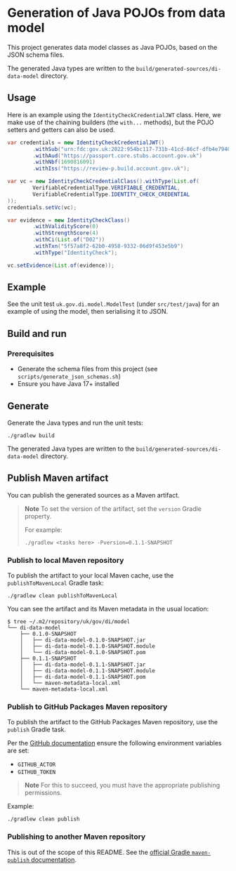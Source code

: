# Generation of Java POJOs from data model

This project generates data model classes as Java POJOs, based on the JSON schema files.

The generated Java types are written to the `build/generated-sources/di-data-model` directory.

## Usage

Here is an example using the `IdentityCheckCredentialJWT` class. Here, we make use of the chaining builders
(the `with...` methods), but the POJO setters and getters can also be used. 

```java
var credentials = new IdentityCheckCredentialJWT()
        .withSub("urn:fdc:gov.uk:2022:954bc117-731b-41cd-86cf-dfb4e7940fce")
        .withAud("https://passport.core.stubs.account.gov.uk")
        .withNbf(1690816091)
        .withIss("https://review-p.build.account.gov.uk");

var vc = new IdentityCheckCredentialClass().withType(List.of(
        VerifiableCredentialType.VERIFIABLE_CREDENTIAL,
        VerifiableCredentialType.IDENTITY_CHECK_CREDENTIAL
));
credentials.setVc(vc);

var evidence = new IdentityCheckClass()
        .withValidityScore(0)
        .withStrengthScore(4)
        .withCi(List.of("D02"))
        .withTxn("5f57a8f2-62b0-4958-9332-06d9f453e5b9")
        .withType("IdentityCheck");

vc.setEvidence(List.of(evidence));
```

## Example

See the unit test `uk.gov.di.model.ModelTest` (under `src/test/java`) for an example of using the
model, then serialising it to JSON.

## Build and run

### Prerequisites

- Generate the schema files from this project (see `scripts/generate_json_schemas.sh`)
- Ensure you have Java 17+ installed

## Generate

Generate the Java types and run the unit tests:

```shell
./gradlew build
```

The generated Java types are written to the `build/generated-sources/di-data-model` directory.

## Publish Maven artifact

You can publish the generated sources as a Maven artifact.

> **Note**
> To set the version of the artifact, set the `version` Gradle property.
>
> For example:
> ```shell
> ./gradlew <tasks here> -Pversion=0.1.1-SNAPSHOT
> ```

### Publish to local Maven repository

To publish the artifact to your local Maven cache, use the `publishToMavenLocal` Gradle task:

```shell
./gradlew clean publishToMavenLocal
```

You can see the artifact and its Maven metadata in the usual location:

```
$ tree ~/.m2/repository/uk/gov/di/model
└── di-data-model
    ├── 0.1.0-SNAPSHOT
    │   ├── di-data-model-0.1.0-SNAPSHOT.jar
    │   ├── di-data-model-0.1.0-SNAPSHOT.module
    │   └── di-data-model-0.1.0-SNAPSHOT.pom
    ├── 0.1.1-SNAPSHOT
    │   ├── di-data-model-0.1.1-SNAPSHOT.jar
    │   ├── di-data-model-0.1.1-SNAPSHOT.module
    │   ├── di-data-model-0.1.1-SNAPSHOT.pom
    │   └── maven-metadata-local.xml
    └── maven-metadata-local.xml
```

### Publish to GitHub Packages Maven repository

To publish the artifact to the GitHub Packages Maven repository, use the `publish` Gradle task.

Per the [GitHub documentation](https://docs.github.com/en/actions/publishing-packages/publishing-java-packages-with-gradle) ensure the following environment variables are set:

- `GITHUB_ACTOR`
- `GITHUB_TOKEN`

> **Note**
> For this to succeed, you must have the appropriate publishing permissions.

Example:

```shell
./gradlew clean publish
```

### Publishing to another Maven repository

This is out of the scope of this README. See the [official Gradle `maven-publish` documentation](https://docs.gradle.org/current/userguide/publishing_maven.html#publishing_maven:complete_example).
